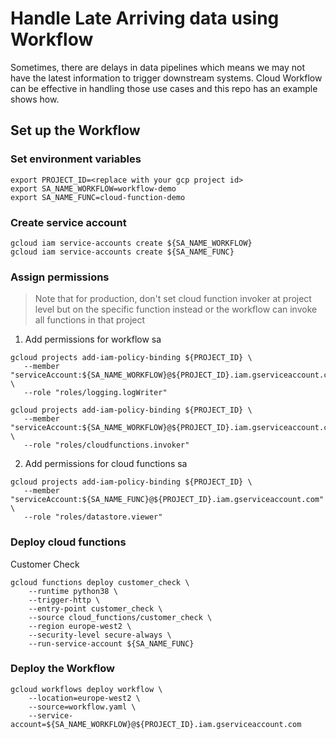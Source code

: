 # Handle Late Arriving data using Workflow
Sometimes, there are delays in data pipelines which means we may not have the latest information to trigger downstream systems.
Cloud Workflow can be effective in handling those use cases and this repo has an example shows how. 

## Set up the Workflow
### Set environment variables
```
export PROJECT_ID=<replace with your gcp project id>
export SA_NAME_WORKFLOW=workflow-demo
export SA_NAME_FUNC=cloud-function-demo
```

### Create service account
```
gcloud iam service-accounts create ${SA_NAME_WORKFLOW}
gcloud iam service-accounts create ${SA_NAME_FUNC}
```


### Assign permissions
> Note that for production, don't set cloud function invoker at project level but on the specific function instead or the workflow can invoke all functions in that project
1) Add permissions for workflow sa
```
gcloud projects add-iam-policy-binding ${PROJECT_ID} \
   --member "serviceAccount:${SA_NAME_WORKFLOW}@${PROJECT_ID}.iam.gserviceaccount.com" \
   --role "roles/logging.logWriter"

gcloud projects add-iam-policy-binding ${PROJECT_ID} \
   --member "serviceAccount:${SA_NAME_WORKFLOW}@${PROJECT_ID}.iam.gserviceaccount.com" \
   --role "roles/cloudfunctions.invoker"
```
2) Add permissions for cloud functions sa
```
gcloud projects add-iam-policy-binding ${PROJECT_ID} \
   --member "serviceAccount:${SA_NAME_FUNC}@${PROJECT_ID}.iam.gserviceaccount.com" \
   --role "roles/datastore.viewer"
```

### Deploy cloud functions
Customer Check
```
gcloud functions deploy customer_check \
    --runtime python38 \
    --trigger-http \
    --entry-point customer_check \
    --source cloud_functions/customer_check \
    --region europe-west2 \
    --security-level secure-always \
    --run-service-account ${SA_NAME_FUNC}
```

### Deploy the Workflow
```
gcloud workflows deploy workflow \
    --location=europe-west2 \
    --source=workflow.yaml \
    --service-account=${SA_NAME_WORKFLOW}@${PROJECT_ID}.iam.gserviceaccount.com
```